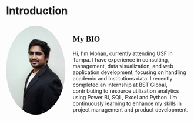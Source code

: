 # Introduction

<div style="display: flex; align-items: center;">
  <div style="flex: 1;">
    <img src="Mohankumar_Anem.jpg" alt="Your Headshot" width="250" length ="200" style="border-radius: 50%;">
  </div>
  <div style="flex: 2; padding-left: 20px;">
    <h2 style="font-family: 'Times New Roman', Times, serif;">My BIO</h2>
    <p>
      Hi, I'm Mohan, currently attending USF in Tampa. I have experience in consulting, management, data visualization, and web application development, focusing on handling academic and Institutions data. I recently completed an internship at BST Global, contributing to resource utilization analytics using Power BI, SQL, Excel and Python. I’m continuously learning to enhance my skills in project management and product development.
    </p>
  </div>
</div>
